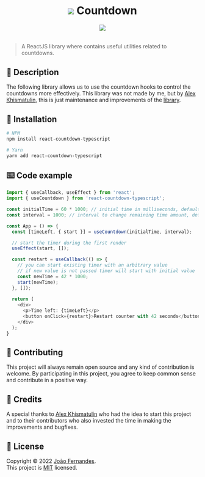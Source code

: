 <h1 align="center"><img src="https://cdn.iconscout.com/icon/free/png-32/typescript-1174965.png" /> Countdown</h1>
<h6 align="center"><a href="https://www.npmjs.com/package/react-countdown-typescript"><img src="https://img.shields.io/npm/v/react-countdown-typescript.svg?style=flat-square" /></a></h6>

> A ReactJS library where contains useful utilities related to countdowns.

## 🔖 Description
The following library allows us to use the countdown hooks to control the countdowns more effectively. This library was not made by me, but by [Alex Khismatulin](https://github.com/alexkhismatulin), this is just maintenance and improvements of the [library](https://github.com/alexkhismatulin/react-use-count-down).

## 💾 Installation
```bash
# NPM
npm install react-countdown-typescript

# Yarn
yarn add react-countdown-typescript
```

## ⌨️ Code example
```typescript jsx
import { useCallback, useEffect } from 'react';
import { useCountdown } from 'react-countdown-typescript';

const initialTime = 60 * 1000; // initial time in milliseconds, defaults to 60000
const interval = 1000; // interval to change remaining time amount, defaults to 1000

const App = () => {
  const [timeLeft, { start }] = useCountdown(initialTime, interval);

  // start the timer during the first render
  useEffect(start, []);

  const restart = useCallback(() => {
    // you can start existing timer with an arbitrary value
    // if new value is not passed timer will start with initial value
    const newTime = 42 * 1000;
    start(newTime);
  }, []);
 
  return (
    <div>
      <p>Time left: {timeLeft}</p>
      <button onClick={restart}>Restart counter with 42 seconds</button>
    </div>
  );
}
```

## 🤝 Contributing
This project will always remain open source and any kind of contribution is welcome. By participating in this project, you agree to keep common sense and contribute in a positive way.

## 📰 Credits
A special thanks to [Alex Khismatulin](https://github.com/alexkhismatulin) who had the idea to start this project and to their contributors who also invested the time in making the improvements and bugfixes.

## 📝 License
Copyright © 2022 [João Fernandes](https://github.com/0rangeFox). <br/>
This project is [MIT](https://github.com/0rangeFox/react-countdown-typescript/blob/master/LICENSE) licensed.
